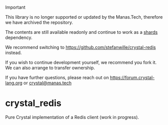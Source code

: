 > [!IMPORTANT]
> This library is no longer supported or updated by the Manas.Tech,
> therefore we have archived the repository.
> 
> The contents are still available readonly and continue to work as a
> [shards](https://github.com/crystal-lang/shards/) dependency.
> 
> We recommend switching to https://github.com/stefanwille/crystal-redis instead.
>
> If you wish to continue development yourself, we recommend you fork it.
> We can also arrange to transfer ownership.
>
> If you have further questions, please reach out on https://forum.crystal-lang.org
> or crystal@manas.tech

crystal_redis
=============

Pure Crystal implementation of a Redis client (work in progress).
